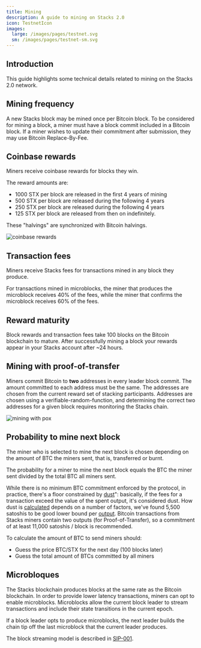 ```yaml
---
title: Mining
description: A guide to mining on Stacks 2.0
icon: TestnetIcon
images:
  large: /images/pages/testnet.svg
  sm: /images/pages/testnet-sm.svg
---
```


## Introduction

This guide highlights some technical details related to mining on the Stacks 2.0 network.

## Mining frequency

A new Stacks block may be mined once per Bitcoin block. To be considered for mining a block, a miner must have a block commit included in a Bitcoin block. If a miner wishes to update their commitment after submission, they may use Bitcoin Replace-By-Fee.

## Coinbase rewards

Miners receive coinbase rewards for blocks they win.

The reward amounts are:

- 1000 STX per block are released in the first 4 years of mining
- 500 STX per block are released during the following 4 years
- 250 STX per block are released during the following 4 years
- 125 STX per block are released from then on indefinitely.

These "halvings" are synchronized with Bitcoin halvings.

![coinbase rewards](/images/pages/coinbase-rewards.png)

## Transaction fees

Miners receive Stacks fees for transactions mined in any block they produce.

For transactions mined in microblocks, the miner that produces the microblock receives 40% of the fees, while the miner that confirms the microblock receives 60% of the fees.

## Reward maturity

Block rewards and transaction fees take 100 blocks on the Bitcoin blockchain to mature. After successfully mining a block your rewards appear in your Stacks account after ~24 hours.

## Mining with proof-of-transfer

Miners commit Bitcoin to **two** addresses in every leader block commit. The amount committed to each address must be the same. The addresses are chosen from the current reward set of stacking participants. Addresses are chosen using a verifiable-random-function, and determining the correct two addresses for a given block requires monitoring the Stacks chain.

![mining with pox](/images/pages/mining-with-pox.png)

## Probability to mine next block

The miner who is selected to mine the next block is chosen depending on the amount of BTC the miners sent, that is, transferred or burnt.

The probability for a miner to mine the next block equals the BTC the miner sent divided by the total BTC all miners sent.

While there is no minimum BTC commitment enforced by the protocol, in practice, there's a floor constrained by [dust](https://unchained-capital.com/blog/dust-thermodynamics/)": basically, if the fees for a transaction exceed the value of the spent output, it's considered dust. How dust is [calculated](https://github.com/bitcoin/bitcoin/blob/master/src/policy/policy.cpp#L14) depends on a number of factors, we've found 5,500 satoshis to be good lower bound per [output](https://learnmeabitcoin.com/technical/output). Bitcoin transactions from Stacks miners contain two outputs (for Proof-of-Transfer), so a commitment of at least 11,000 satoshis / block is recommended.

To calculate the amount of BTC to send miners should:

- Guess the price BTC/STX for the next day (100 blocks later)
- Guess the total amount of BTCs committed by all miners

## Microbloques

The Stacks blockchain produces blocks at the same rate as the Bitcoin blockchain. In order to provide lower latency transactions, miners can opt to enable microblocks. Microblocks allow the current block leader to stream transactions and include their state transitions in the current epoch.

If a block leader opts to produce microblocks, the next leader builds the chain tip off the last microblock that the current leader produces.

The block streaming model is described in [SIP-001][].

[SIP-001]: https://github.com/stacksgov/sips/blob/main/sips/sip-001/sip-001-burn-election.md#operation-as-a-leader
